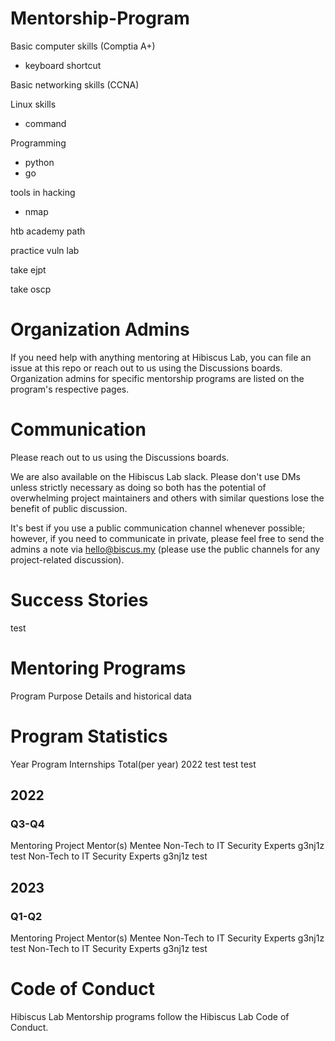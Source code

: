 # Mentorship-Program

Basic computer skills (Comptia A+)
- keyboard shortcut

Basic networking skills (CCNA)

Linux skills
- command

Programming
- python
- go

tools in hacking
- nmap

htb academy path

practice vuln lab 

take ejpt

take oscp

# Organization Admins
If you need help with anything mentoring at Hibiscus Lab, you can file an issue at this repo or reach out to us using the Discussions boards.
Organization admins for specific mentorship programs are listed on the program's respective pages.

# Communication
Please reach out to us using the Discussions boards.

We are also available on the Hibiscus Lab slack. Please don't use DMs unless strictly necessary as doing so both has the potential of overwhelming project maintainers and others with similar questions lose the benefit of public discussion.

It's best if you use a public communication channel whenever possible; however, if you need to communicate in private, please feel free to send the admins a note via hello@biscus.my (please use the public channels for any project-related discussion).

# Success Stories

test

# Mentoring Programs

Program Purpose Details and historical data

# Program Statistics

Year Program Internships Total(per year)
2022  test  test  test

## 2022

### Q3-Q4
Mentoring Project	Mentor(s)	Mentee
Non-Tech to IT Security Experts g3nj1z  test
Non-Tech to IT Security Experts g3nj1z  test

## 2023

### Q1-Q2
Mentoring Project	Mentor(s)	Mentee
Non-Tech to IT Security Experts g3nj1z  test
Non-Tech to IT Security Experts g3nj1z  test

# Code of Conduct
Hibiscus Lab Mentorship programs follow the Hibiscus Lab Code of Conduct.

